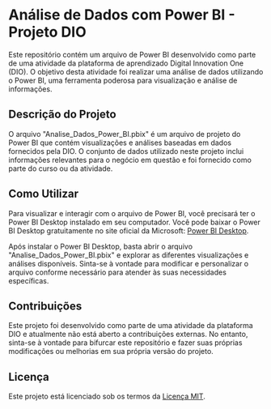 # Análise de Dados com Power BI - Projeto DIO

Este repositório contém um arquivo de Power BI desenvolvido como parte de uma atividade da plataforma de aprendizado Digital Innovation One (DIO). O objetivo desta atividade foi realizar uma análise de dados utilizando o Power BI, uma ferramenta poderosa para visualização e análise de informações.

## Descrição do Projeto

O arquivo "Analise_Dados_Power_BI.pbix" é um arquivo de projeto do Power BI que contém visualizações e análises baseadas em dados fornecidos pela DIO. O conjunto de dados utilizado neste projeto inclui informações relevantes para o negócio em questão e foi fornecido como parte do curso ou da atividade.

## Como Utilizar

Para visualizar e interagir com o arquivo de Power BI, você precisará ter o Power BI Desktop instalado em seu computador. Você pode baixar o Power BI Desktop gratuitamente no site oficial da Microsoft: [Power BI Desktop](https://powerbi.microsoft.com/desktop/).

Após instalar o Power BI Desktop, basta abrir o arquivo "Analise_Dados_Power_BI.pbix" e explorar as diferentes visualizações e análises disponíveis. Sinta-se à vontade para modificar e personalizar o arquivo conforme necessário para atender às suas necessidades específicas.

## Contribuições

Este projeto foi desenvolvido como parte de uma atividade da plataforma DIO e atualmente não está aberto a contribuições externas. No entanto, sinta-se à vontade para bifurcar este repositório e fazer suas próprias modificações ou melhorias em sua própria versão do projeto.

## Licença

Este projeto está licenciado sob os termos da [Licença MIT](LICENSE).
